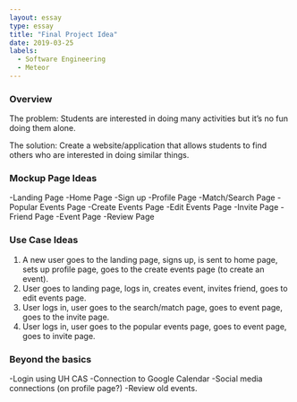 ```yaml
---
layout: essay
type: essay
title: "Final Project Idea"
date: 2019-03-25
labels:
  - Software Engineering
  - Meteor
---
```


### Overview
The problem: Students are interested in doing many activities but it’s no fun doing them alone. 

The solution: Create a website/application that allows students to find others who are interested in doing similar things. 

### Mockup Page Ideas
-Landing Page
-Home Page
-Sign up
-Profile Page
-Match/Search Page
-Popular Events Page
-Create Events Page
-Edit Events Page
-Invite Page
-Friend Page
-Event Page
-Review Page

### Use Case Ideas
1. A new user goes to the landing page, signs up, is sent to home page, sets up profile page, goes to the create events page (to create an event). 
2. User goes to landing page, logs in, creates event, invites friend, goes to edit events page. 
3. User logs in, user goes to the search/match page, goes to event page, goes to the invite page.
4. User logs in, user goes to the popular events page, goes to event page, goes to invite page.

### Beyond the basics
-Login using UH CAS
-Connection to Google Calendar
-Social media connections (on profile page?)
-Review old events.

